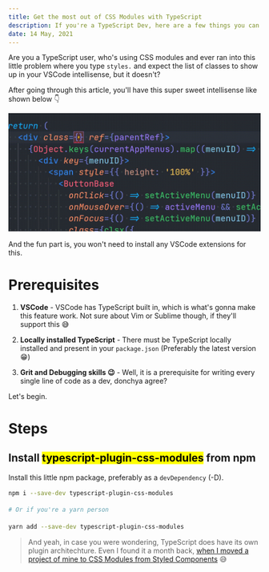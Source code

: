 ```yaml
---
title: Get the most out of CSS Modules with TypeScript
description: If you're a TypeScript Dev, here are a few things you can do to get that sweet, sweet CSS class intellisense
date: 14 May, 2021
---
```


Are you a TypeScript user, who's using CSS modules and ever ran into this little problem where you type `styles.` and expect the list of classes to show up in your VSCode intellisense, but it doesn't?

After going through this article, you'll have this super sweet intellisense like shown below 👇

![Demo of CSS Modules autocompletion](../assets/media/css-modules-typescript-intellisense--intellisense-demo.gif)

And the fun part is, you won't need to install any VSCode extensions for this.

# Prerequisites

1. **VSCode** - VSCode has TypeScript built in, which is what's gonna make this feature work. Not sure about Vim or Sublime though, if they'll support this 😅

2. **Locally installed TypeScript** - There must be TypeScript locally installed and present in your `package.json` (Preferably the latest version 😁)

3. **Grit and Debugging skills 😉** - Well, it is a prerequisite for writing every single line of code as a dev, donchya agree?

Let's begin.

# Steps

## Install <mark>typescript-plugin-css-modules</mark> from npm

Install this little npm package, preferably as a `devDependency` (-D).

```sh
npm i --save-dev typescript-plugin-css-modules

# Or if you're a yarn person

yarn add --save-dev typescript-plugin-css-modules
```

> And yeah, in case you were wondering, TypeScript does have its own plugin architechture. Even I found it a month back, [when I moved a project of mine to CSS Modules from Styled Components](https://puruvj.dev/blog/move-to-css-modules-from-styled-components) 😅
